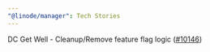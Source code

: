 ```yaml
---
"@linode/manager": Tech Stories
---
```


DC Get Well - Cleanup/Remove feature flag logic ([#10146](https://github.com/linode/manager/pull/10146))
